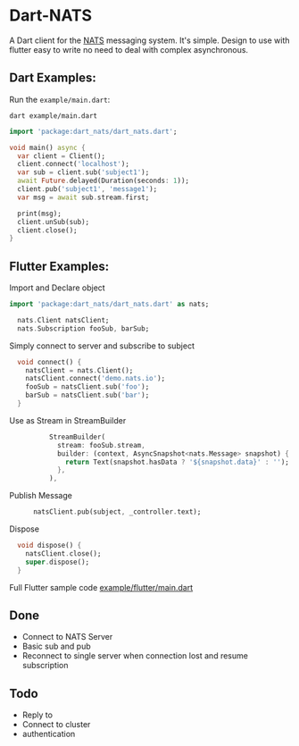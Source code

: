 # Dart-NATS 
A Dart client for the [NATS](https://nats.io) messaging system. It's simple. Design to use with flutter easy to write no need to deal with complex asynchronous.

## Dart Examples:

Run the `example/main.dart`:

```
dart example/main.dart
```

```dart
import 'package:dart_nats/dart_nats.dart';

void main() async {
  var client = Client();
  client.connect('localhost');
  var sub = client.sub('subject1');
  await Future.delayed(Duration(seconds: 1));
  client.pub('subject1', 'message1');
  var msg = await sub.stream.first;

  print(msg);
  client.unSub(sub);
  client.close();
}
```

## Flutter Examples:

Import and Declare object
```dart
import 'package:dart_nats/dart_nats.dart' as nats;

  nats.Client natsClient;
  nats.Subscription fooSub, barSub;
```

Simply connect to server and subscribe to subject
```dart
  void connect() {
    natsClient = nats.Client();
    natsClient.connect('demo.nats.io');
    fooSub = natsClient.sub('foo');
    barSub = natsClient.sub('bar');
  }
```
Use as Stream in StreamBuilder
```dart
          StreamBuilder(
            stream: fooSub.stream,
            builder: (context, AsyncSnapshot<nats.Message> snapshot) {
              return Text(snapshot.hasData ? '${snapshot.data}' : '');
            },
          ),
```

Publish Message
```dart
      natsClient.pub(subject, _controller.text);
```

Dispose 
```dart
  void dispose() {
    natsClient.close();
    super.dispose();
  }
```

Full Flutter sample code [example/flutter/main.dart](https://github.com/chartchuo/dart-nats/blob/master/example/flutter/main_dart)

## Done
* Connect to NATS Server
* Basic sub and pub 
* Reconnect to single server when connection lost and resume subscription


## Todo
* Reply to 
* Connect to cluster 
* authentication